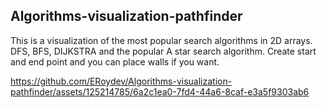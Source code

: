 ## Algorithms-visualization-pathfinder

This is a visualization of the most popular search algorithms in 2D arrays. DFS, BFS, DIJKSTRA and the popular A star search algorithm. Create start and end point and you can place walls if you want.


https://github.com/ERoydev/Algorithms-visualization-pathfinder/assets/125214785/6a2c1ea0-7fd4-44a6-8caf-e3a5f9303ab6


